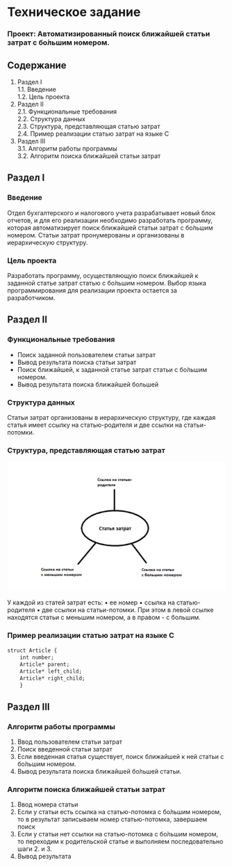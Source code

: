 # Техническое задание 

### Проект: Автоматизированный поиск ближайшей статьи затрат с бо́льшим номером.

## Содержание

1. Раздел I \
    1.1. Введение  
    1.2. Цель проекта   
2. Раздел II \
    2.1. Функциональные требования  
    2.2. Структура данных     
    2.3. Структура, представляющая статью затрат     
    2.4. Пример реализации статью затрат на языке С    
3. Раздел III \
    3.1. Алгоритм работы программы    
    3.2. Алгоритм поиска ближайшей статьи затрат   


## Раздел I

### Введение

Отдел бухгалтерского и налогового учета разрабатывает новый блок отчетов, и для его реализации необходимо разработать программу, которая автоматизирует поиск ближайшей статьи затрат с бо́льшим номером. Статьи затрат пронумерованы и организованы в иерархическую структуру.

### Цель проекта

Разработать программу, осуществляющую поиск ближайшей к заданной статье затрат статью с бо́льшим номером.
Выбор языка программирования для реализации проекта остается за разработчиком.

## Раздел II

### Функциональные требования

- Поиск заданной пользователем статьи затрат 
- Вывод результата поиска статьи затрат
- Поиск ближайшей, к заданной статье затрат статьи с бо́льшим номером.
- Вывод результата поиска ближайшей большей

### Структура данных 

Статьи затрат организованы в иерархическую структуру, где каждая статья имеет ссылку на статью-родителя и две ссылки на статьи-потомки.

### Структура, представляющая статью затрат

![](image/image.png)

У каждой из статей затрат есть: 
	•	ее номер
	•	ссылка на статью-родителя
	•	две ссылки на статьи-потомки. При этом в левой ссылке находятся статьи с меньшим номером, а в правом - с большим.

### Пример реализации статью затрат на языке С

``` brew
struct Article {
    int number;
    Article* parent;
    Article* left_child;
    Article* right_child;
    }
```

## Раздел III

### Алгоритм работы программы

1. Ввод пользователем статьи затрат
2. Поиск введенной статьи затрат
3. Если введенная статья существует, поиск ближайшей к ней статьи с бо́льшим номером.
4. Вывод результата поиска ближайшей бо́льшей статьи.


### Алгоритм поиска ближайшей статьи затрат

1. Ввод номера статьи 
2. Если у статьи есть ссылка на статью-потомка с бо́льшим номером, то в результат записываем номер 
статью-потомка, завершаем поиск
3. Если у статьи нет ссылки на статью-потомка с бо́льшим номером, то переходим к родительской статье
и выполняем последовательно шаги 2. и 3.
4. Вывод результата


